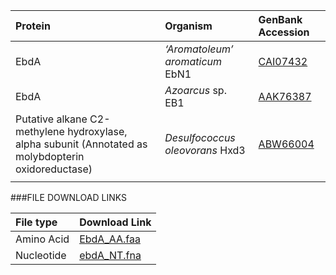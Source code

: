 
 Protein | Organism | GenBank Accession |
 :--- | :--- | :--- |
| EbdA | *‘Aromatoleum’ aromaticum* EbN1 | [CAI07432](http://www.ncbi.nlm.nih.gov/protein/CAI07432) |
| EbdA | *Azoarcus* sp. EB1 | [AAK76387](http://www.ncbi.nlm.nih.gov/protein/AAK76387) |
| Putative alkane C2-methylene hydroxylase, alpha subunit (Annotated as molybdopterin oxidoreductase)| *Desulfococcus oleovorans* Hxd3 | [ABW66004](http://www.ncbi.nlm.nih.gov/protein/ABW66004) |
| []() | | |

###FILE DOWNLOAD LINKS

 File type | Download Link |
 :--- | :---------- | 
| Amino Acid | [EbdA_AA.faa](amino_acid/EbdA_AA.faa) |
| Nucleotide | [ebdA_NT.fna](nucleotide/ebdA_NT.fna) |
